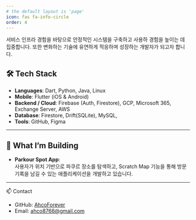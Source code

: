 ```yaml
---
# the default layout is 'page'
icon: fas fa-info-circle
order: 4
---
```

서비스 인프라 경험을 바탕으로 안정적인 시스템을 구축하고 사용하 경험을 높이는 데 집중합니다. 또한 변화하는 기술에 유연하게 적응하며 성장하는 개발자가 되고자 합니다. 

## 🛠 Tech Stack
- **Languages**: Dart, Python, Java, Linux
- **Mobile**: Flutter (iOS & Android)  
- **Backend / Cloud**: Firebase (Auth, Firestore), GCP, Microsoft 365, Exchange Server, AWS
- **Database**: Firestore, Drift(SQLite), MySQL, 
- **Tools**: GitHub, Figma

---

## 📌 What I’m Building
- **Parkour Spot App**:  
  사용자가 위치 기반으로 파쿠르 장소를 탐색하고, Scratch Map 기능을 통해 방문 기록을 남길 수 있는 애플리케이션을 개발하고 있습니다.

---
📫 Contact  
- GitHub: [AhcoForever](https://github.com/AhcoForever)  
- Email: [ahco8766@gmail.com](mailto:ahco8766@gmail.com)